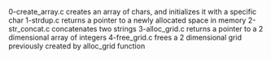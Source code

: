 0-create_array.c creates an array of chars, and initializes it with a specific char
1-strdup.c returns a pointer to a newly allocated space in memory 
2-str_concat.c concatenates two strings
3-alloc_grid.c returns a pointer to a 2 dimensional array of integers
4-free_grid.c frees a 2 dimensional grid previously created by alloc_grid function
